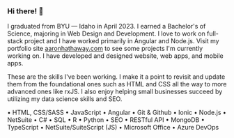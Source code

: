 ### Hi there! 👋

<!--
**aaronhathaway1/aaronhathaway1** is a ✨ _special_ ✨ repository because its `README.md` (this file) appears on your GitHub profile.

Here are some ideas to get you started:

- 🔭 I’m currently working on ...
- 🌱 I’m currently learning ...
- 👯 I’m looking to collaborate on ...
- 🤔 I’m looking for help with ...
- 💬 Ask me about ...
- 📫 How to reach me: ...
- 😄 Pronouns: ...
- ⚡ Fun fact: ...
-->

I graduated from BYU — Idaho in April 2023. I earned a Bachelor's of Science, majoring in Web Design and Development. I love to work on full-stack project and I have worked primarily in Angular and Node.js. Visit my portfolio site [aaronhathaway.com](https://aaronhathaway.com) to see some projects I'm currently working on. I have developed and designed website, web apps, and mobile apps.

These are the skills I've been working. I make it a point to revisit and update them from the foundational ones such as HTML and CSS all the way to more advanced ones like rxJS. I also enjoy helping small businesses succeed by utilizing my data science skills and SEO.

•	HTML, CSS/SASS
•	JavaScript
•	Angular
•	Git & Github
•	Ionic
•	Node.js
•	NetSuite
•	C#
•	SQL
•	R
•	Python
•	SEO
•	RESTful API
•	MongoDB
•	TypeScript
•	NetSuite/SuiteScript (JS) 
•	Microsoft Office
•	Azure DevOps
 
